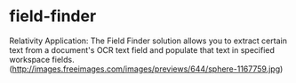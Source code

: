 # field-finder
Relativity Application: The Field Finder solution allows you to extract certain text from a document's OCR text field and populate that text in specified workspace fields. 
(http://images.freeimages.com/images/previews/644/sphere-1167759.jpg)
